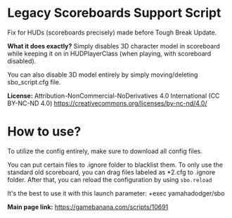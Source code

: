 # Legacy Scoreboards Support Script
Fix for HUDs (scoreboards precisely) made before Tough Break Update.

**What it does exactly?**
Simply disables 3D character model in scoreboard while keeping it on in HUDPlayerClass (when playing, with scoreboard disabled).

You can also disable 3D model entirely by simply moving/deleting sbo_script.cfg file.

**License:** Attribution-NonCommercial-NoDerivatives 4.0 International (CC BY-NC-ND 4.0)
https://creativecommons.org/licenses/by-nc-nd/4.0/

# How to use?
To utilize the config entirely, make sure to download all config files.

You can put certain files to .ignore folder to blacklist them. To only use the standard old scoreboard, you can drag files labeled as *2.cfg to .ignore folder. After that, you can reload the configuration by using `sbo.reload`

It's the best to use it with this launch parameter: +exec yamahadodger/sbo

**Main page link:** https://gamebanana.com/scripts/10691
